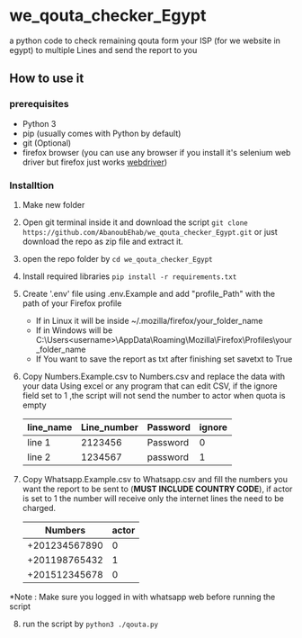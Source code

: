 # we_qouta_checker_Egypt

a python code to check remaining qouta form your ISP (for we website in egypt) to multiple Lines and send the report to you

## How to use it

### prerequisites

- Python 3
- pip (usually comes with Python by default)
- git (Optional)
- firefox browser (you can use any browser if you install it's selenium web driver but firefox just works [webdriver](https://www.selenium.dev/documentation/webdriver/))
  
### Installtion
1. Make new folder 

2. Open git terminal inside it and download the script  ```git clone https://github.com/AbanoubEhab/we_qouta_checker_Egypt.git``` or just download the repo as zip file and extract it.

3. open the repo folder by ```cd we_qouta_checker_Egypt```

4. Install required libraries ```pip install -r requirements.txt```
 
5. Create '.env' file using .env.Example and add "profile_Path" with the path of your Firefox profile
  
    - If in Linux it will be inside ~/.mozilla/firefox/your_folder_name
    - If in Windows will be C:\Users\<username>\AppData\Roaming\Mozilla\Firefox\Profiles\your_folder_name
    - If You want to save the report as txt after finishing set savetxt to True
   
6. Copy Numbers.Example.csv to Numbers.csv and replace the data with your data Using excel or any program that can edit CSV, if the ignore field set to 1 ,the script will not send the number to actor when quota is empty 
  
    | line_name | Line_number | Password | ignore |
    | --------- | ----------- | -------- | ------ |
    | line 1    | 2123456     | Password | 0      |
    | line 2    | 1234567     | password | 1      |
   
7. Copy Whatsapp.Example.csv to Whatsapp.csv and fill the numbers you want the report to be sent to (**MUST INCLUDE COUNTRY CODE**), if actor is set to 1 the number will receive only the internet lines the need to be charged.

    | Numbers       | actor |
    | ------------- | ----- |
    | +201234567890 | 0     |
    | +201198765432 | 1     |
    | +201512345678 | 0     |

*Note : Make sure you logged in with whatsapp web before running the script

8. run the script by ```python3 ./qouta.py```
